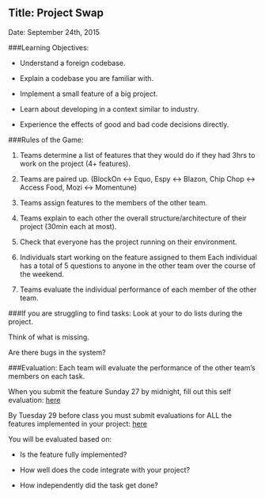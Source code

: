 ## Title: Project Swap
Date: September 24th, 2015

###Learning Objectives: 
* Understand a foreign codebase.

* Explain a codebase you are familiar with.

* Implement a small feature of a big project. 

* Learn about developing in a context similar to industry.

* Experience the effects of good and bad code decisions directly. 

###Rules of the Game: 
1. Teams determine a list of features that they would do if they had 3hrs to work on the project (4+ features).

2. Teams are paired up. (BlockOn <-> Equo, Espy <-> Blazon, Chip Chop <-> Access Food, Mozi <-> Momentune)

3. Teams assign features to the members of the other team.

4. Teams explain to each other the overall structure/architecture of their project (30min each at most).

5. Check that everyone has the project running on their environment. 

6. Individuals start working on the feature assigned to them
Each individual has a total of 5 questions to anyone in the other team over the course of the weekend.

7. Teams evaluate the individual performance of each member of the other team.

###If you are struggling to find tasks: 
Look at your to do lists during the project. 

Think of what is missing.

Are there bugs in the system?

###Evaluation: 
Each team will evaluate the performance of the other team’s members on each task.

When you submit the feature Sunday 27 by midnight, fill out this self evaluation: [here](https://docs.google.com/forms/d/1iXOvwsmwCYNhrRLaDT-_rLg5YE5sKTWJZTAnjfYTKOE/viewform)

By Tuesday 29 before class you must submit evaluations for ALL the features implemented in your project: [here](https://docs.google.com/forms/d/12Qu8Qj6eahF9vtWbG-w9ya2iVu-jIcsbDL_wGk41Hp4/viewform)

You will be evaluated based on:

* Is the feature fully implemented? 

* How well does the code integrate with your project? 

* How independently did the task get done?


